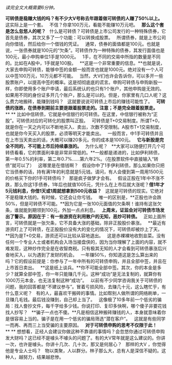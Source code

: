 *读完全文大概需要6分钟。*  
  
**可转债是稳赚大钱的吗？有不少大V号称去年跟着做可转债的人赚了50%以上。**
 
这实际上是一个套。
 
不信？你拿100万元，看能不能赚10万元吧。
 
**那么这个套是怎么忽悠人的呢？**
 
什么是可转债？可转债是上市公司发行的一种特殊债券，它首先是债券，其次又多了一个功能：可以转换成股票。
 
所谓债券，就是上市公司向你借钱，然后给你一个借钱的凭证。
 
通常，债券的面值都是100元。也就是说，一张债券就是100元的“欠条”。可转债作为一种特殊的债券，其发行面值也是100元，最小申购单位1手是1000元。
 
1手，在不同的交易中所指的数量是不同的。比如在A股中，1手就是100股。
 
**这是一个非常重要的信息。**也就是说，大家去申购可转债，能够中签的金额一般而言也就是1000元。绝对没有一个人可以中签100万元，10万元都不可能。
 
当然，大V们也许会告诉你，可以多开一些股票账户，以提高中签的概率。这是彻彻底底的谎言。申购可转债与申购新股一样，你即使用多个账户申请，最后系统认的也只有1个账户，其他申购是无效的。
 
如果用不同的身份证多开几个账户，那么是可以的。但是，你家里有几口人呢？这么费力地搬砖，能赚到钱吗？
 
这就要说说可转债上市后的赚钱可能性了。
 
**可转债的涨跌，在债券到期前主要是跟着股票走的。注意；不是完全跟着股票走。**
** **
比如中信转债，它就是中信银行的可转债。在这里，中信银行被称为“正股”。可转债对应的可转化的股票叫正股。
 
可转债是T+0交易制度。所谓T+0，就是你在一天之内可以不断地买入、卖出，次数不受限制。A股市T+1交易制度，也就是你今天买入的股票，必须等明天才能卖出。
 
一般而言，中1手可转债并且在上市当天卖出的话，大概可以赚20多元。你的成本是1000元。
 
**它与新股是完全不同的，不可能上市后持续暴涨的。**
 
为什么呢？
 
**大家可以随便打开几个可转债看看，它的票面利率是非常非常低的。**一般都是递进的，比如伊利转债，第一年0.5%的利率，第二年0.7%......第六年2%。（在股票软件中直接输入“转债”就可以了）
 
这哪里是在借钱啊？
 
假设你中了1手伊利转债，那么如果你只把它当债券的话，持有满1年的利息就是5元钱。请问，有人会傻到第一周用1500元的价格买下你的1手可转债吗？
 
那是疯子做梦才会有。
 
假设正股在1年中不涨不跌，那么你这1手债券，1年后也就值1005元，凭什么在上市后就大涨呢？**借1年才5元钱利息，你借1天或1周就想拿到500元收益？**
 
这就是可转债的现实。它绝对不是稳赚大钱的。有时候，它还会让你亏钱。
 
唯一的区别是，**正股也许会跌50%，但是可转债不可能。**因为它是一张100元面值的欠条啊！谁持有这张欠条，谁就能到期领到100元，外加一点点利息。
 
**上周末，证监会对可转债市场发出了警示。原因在于：有一些游资在利用散户的无知，恶炒可转债。**
 
正如上面所言，可转债就是一张欠条，它不具备大涨的基础，除非正股股价暴涨。
 
**最近有游资盯上了可转债，在正股股价没有大的变化的情况下，可转债却被炒上了天。**因为是T+0交易，游资还可以比较从容地退出。
 
这是赤裸裸地收割韭菜。没有任何一个专业人士或者机构会入场当接盘侠的，因为当你理解了上面的内容，就不难发现，这种炒作完全是在收智商税。只有极其无知的人才会看到可转债暴涨后兴奋地买入，以为遇到了发财的机会。
 
一年赚50%，你知道这是怎么算出来的吗？它的假设前提是：你参与了一年中所有的可转债申购，并且全部中签，并且在上市首日卖出。
 
**这是纸上谈兵。**你不可能全部中签。其次，你的本金是多少？就算全部中签，你一年只能赚几千元。这种“成功”是无法复制的，就算你有1000万元本金，也无法复制这种“成功”。
 
以前有不少同学咨询我关于可转债的问题，我的回答都是“不建议参与”。冒着亏损风险，去赚几十元，这么瞎忙乎，有什么意义呢？
 
有的人，最喜欢干搬砖的事情。比如帮别人做所谓的网络刷单，一旦赚几毛钱。最后钱没赚到，自己却上当了。
 
这像极了10多年前一个低劣的骗局：找人誊抄文件，每千字给多少钱。你说打印、复印多快啊，哪个傻子非要花钱找人抄写？
 
**骗子一点也不傻。**凡是相信这种搬砖赚钱的人，本身就意味着你是很容易上当的。骗子是在用一个低劣的骗局筛选“潜在客户”。
 
这就是有些同学一而再、再而三上当受骗的主要原因。
 
**对于可转债申购的思考不仅限于此！**
** **
想想看，正经人会建议你做这种不靠谱的事情吗？会忽悠你通过可转债申购发大财吗？这已经不是噱头不噱头的问题了。有的大V常年就是这么建议的。你讲一次，也许是噱头。你讲十几次、几十次，那又是何居心？
 
那样的大V ，你觉得他是专业人士吗？
 
物以类聚，人以群分。林子那么大，总有人是深信不疑的。这种人，越努力，结果越悲惨。